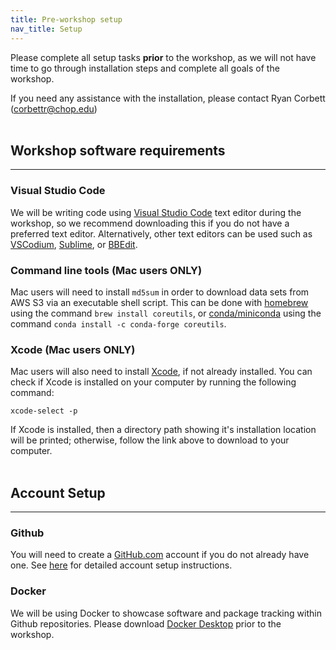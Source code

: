 ```yaml
---
title: Pre-workshop setup
nav_title: Setup
---
```


Please complete all setup tasks __prior__ to the workshop, as we will not have time to go through installation steps and complete all goals of the workshop. 

If you need any assistance with the installation, please contact Ryan Corbett (corbettr@chop.edu)<br><br>


## Workshop software requirements

___

### Visual Studio Code

We will be writing code using [Visual Studio Code](https://code.visualstudio.com) text editor during the workshop, so we recommend downloading this if you do not have a preferred text editor. 
Alternatively, other text editors can be used such as [VSCodium](https://vscodium.com), [Sublime](https://www.sublimetext.com), or [BBEdit](https://www.barebones.com/products/bbedit/). 

### Command line tools (Mac users ONLY)

Mac users will need to install `md5sum` in order to download data sets from AWS S3 via an executable shell script. 
This can be done with [homebrew](https://brew.sh/) using the command `brew install coreutils`, or [conda/miniconda](https://docs.conda.io/projects/conda/en/latest/) using the command `conda install -c conda-forge coreutils`.

### Xcode (Mac users ONLY) 

Mac users will also need to install [Xcode](https://developer.apple.com/xcode/), if not already installed. 
You can check if Xcode is installed on your computer by running the following command:

`xcode-select -p`

If Xcode is installed, then a directory path showing it's installation location will be printed; otherwise, follow the link above to download to your computer. <br><br>


## Account Setup

___

### Github

You will need to create a [GitHub.com](https://github.com) account if you do not already have one. See [here](https://docs.github.com/en/get-started/onboarding/getting-started-with-your-github-account) for detailed account setup instructions. 


### Docker

We will be using Docker to showcase software and package tracking within Github repositories. Please download [Docker Desktop](https://www.docker.com/products/docker-desktop/) prior to the workshop. 

